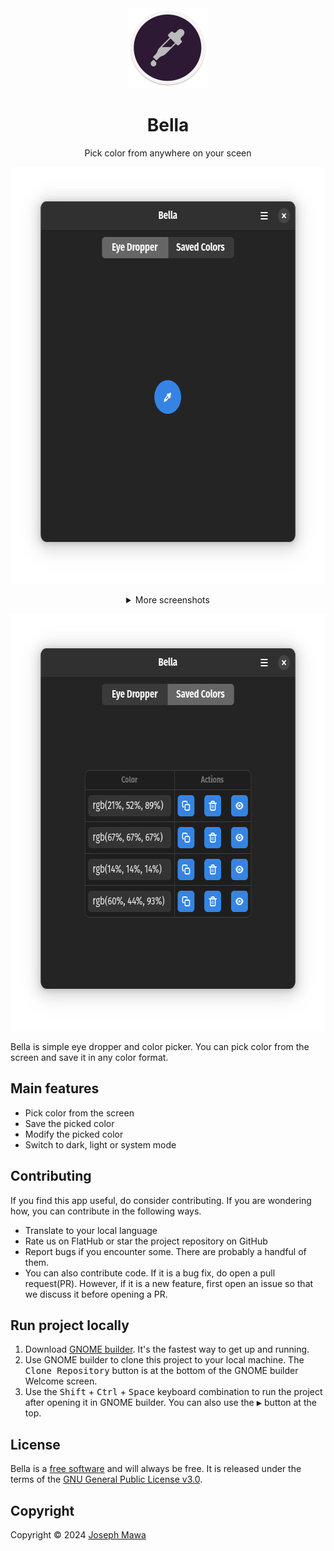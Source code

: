 <!-- markdownlint-disable -->
<div align="center">
  <img src="./data/icons/hicolor/scalable/apps/io.github.josephmawa.Bella.svg" alt="Bella" width="128" height="128"/>
</div>
<h1 align="center">Bella</h1>
<p align="center">Pick color from anywhere on your sceen</p>
<p align="center">
  <img src="./screenshots/eye-dropper-view-dark.png" alt="Bella eye dropper view dark theme" width="637" height="667"/>
</p>
<div align="center">
  <details>
    <summary>More screenshots</summary>
    <p>
      <img src="./screenshots/eye-dropper-view-light.png" alt="Bella eye dropper view light theme" width="637" height="667"/>
    </p>
    <p>
      <img src="./screenshots/list-view-light.png" alt="Bella color picker list view light theme" width="637" height="667"/>
    </p>
    <p>
      <img src="./screenshots/details-view-dark.png" alt="Bella color picker details view dark theme" width="637" height="667"/>
    </p>
    <p>
      <img src="./screenshots/details-view-light.png" alt="Bella color picker details view light theme" width="637" height="667"/>
    </p>
  </details>
</div>
<p align="center">
  <img src="./screenshots/list-view-dark.png" alt="Bella list view light theme" width="637" height="667"/>
</p>

<!-- markdownlint-enable -->
<!-- markdownlint-disable headings -->

Bella is simple eye dropper and color picker. You can pick color from the screen
 and save it in any color format.

 ## Main features

- Pick color from the screen
- Save the picked color
- Modify the picked color
- Switch to dark, light or system mode

## Contributing

If you find this app useful, do consider contributing. If you are wondering how,
you can contribute in the following ways.

- Translate to your local language
- Rate us on FlatHub or star the project repository on GitHub
- Report bugs if you encounter some. There are probably a handful of them.
- You can also contribute code. If it is a bug fix, do open a pull request(PR). However,
if it is a new feature, first open an issue so that we discuss it before opening
a PR.

## Run project locally
 <!-- markdownlint-disable no-inline-html -->
1. Download [GNOME builder](https://flathub.org/apps/org.gnome.Builder). It's the
 fastest way to get up and running.
1. Use GNOME builder to clone this project to your local machine. The
<kbd>Clone Repository</kbd> button is at the bottom of the GNOME builder Welcome
 screen.
1. Use the <kbd>Shift</kbd> + <kbd>Ctrl</kbd> + <kbd>Space</kbd> keyboard
combination to run the project after opening it in GNOME builder. You can also
 use the <kbd>▶</kbd> button at the top.
 <!-- markdownlint-enable no-inline-html -->

## License

Bella is a [free software](https://www.gnu.org/philosophy/free-sw.html) and
will always be free. It is released under the terms of the
[GNU General Public License v3.0](./LICENSE).

## Copyright

Copyright © 2024 [Joseph Mawa](https://github.com/josephmawa)
